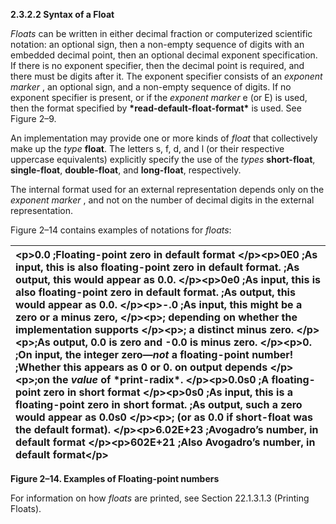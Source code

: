 **2.3.2.2 Syntax of a Float** 

*Floats* can be written in either decimal fraction or computerized scientific notation: an optional sign, then a non-empty sequence of digits with an embedded decimal point, then an optional decimal exponent specification. If there is no exponent specifier, then the decimal point is required, and there must be digits after it. The exponent specifier consists of an *exponent marker* , an optional sign, and a non-empty sequence of digits. If no exponent specifier is present, or if the *exponent marker* e (or E) is used, then the format specified by **\*read-default-float-format\*** is used. See Figure 2–9. 

An implementation may provide one or more kinds of *float* that collectively make up the *type* **float**. The letters s, f, d, and l (or their respective uppercase equivalents) explicitly specify the use of the *types* **short-float**, **single-float**, **double-float**, and **long-float**, respectively. 

The internal format used for an external representation depends only on the *exponent marker* , and not on the number of decimal digits in the external representation. 

Figure 2–14 contains examples of notations for *floats*:  



|\<p\>0\.0 ;Floating-point zero in default format \</p\>\<p\>0E0 ;As input, this is also floating-point zero in default format. ;As output, this would appear as 0.0. \</p\>\<p\>0e0 ;As input, this is also floating-point zero in default format. ;As output, this would appear as 0.0. \</p\>\<p\>-.0 ;As input, this might be a zero or a minus zero, \</p\>\<p\>; depending on whether the implementation supports \</p\>\<p\>; a distinct minus zero. \</p\>\<p\>;As output, 0.0 is zero and -0.0 is minus zero. \</p\>\<p\>0\. ;On input, the integer zero—*not* a floating-point number! ;Whether this appears as 0 or 0. on output depends \</p\>\<p\>;on the *value* of **\*print-radix\***. \</p\>\<p\>0\.0s0 ;A floating-point zero in short format \</p\>\<p\>0s0 ;As input, this is a floating-point zero in short format. ;As output, such a zero would appear as 0.0s0 \</p\>\<p\>; (or as 0.0 if **short-float** was the default format). \</p\>\<p\>6\.02E+23 ;Avogadro’s number, in default format \</p\>\<p\>602E+21 ;Also Avogadro’s number, in default format\</p\>|
| :- |


**Figure 2–14. Examples of Floating-point numbers** 

For information on how *floats* are printed, see Section 22.1.3.1.3 (Printing Floats). 

